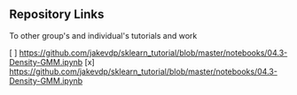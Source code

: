 ## Repository  Links  


To other group's and individual's tutorials and work 

[ ] https://github.com/jakevdp/sklearn_tutorial/blob/master/notebooks/04.3-Density-GMM.ipynb
[x] https://github.com/jakevdp/sklearn_tutorial/blob/master/notebooks/04.3-Density-GMM.ipynb 
